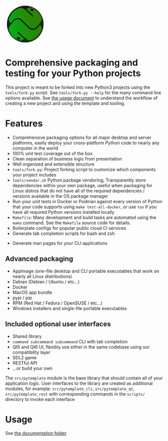 ![](/files/icons/pytemplate.png)
# Comprehensive packaging and testing for your Python projects

This project is meant to be forked into new Python3 projects using the
`tools/fork.py` script.  See `tools/fork.py --help` for the many command line
options available.  See [the usage document](/doc/usage.md) to understand the
workflow of creating a new project and using the template and tooling.

# Features
- Comprehensive packaging options for all major desktop and server platforms,
  easily deploy your cross-platform Python code to nearly any computer in the
  world
- 100% unit test coverage out of the box
- Clean separation of business logic from presentation
- Well organized and extensible structure
- `tools/fork.py`: Project forking script to customize which components
  your project includes
- `tools/vendor.sh` Python package vendoring; Transparently store
  dependencies within your own package, useful when packaging for Linux
  distros that do not have all of the required dependencies / versions
  available in the OS package manager
- Run your unit tests in Docker or Podman against every version of Python that
  your code supports using `make test-all-docker`, or use `tox` if you have
  all required Python versions installed locally
- `Makefile`: Many development and build tasks are automated using the `make`
  command.  See the `Makefile` source code for details.
- Boilerplate configs for popular public cloud CI services
- Generate tab completion scripts for bash and zsh
+ Generate man pages for your CLI applications

## Advanced packaging
- AppImage (one-file desktop and CLI portable executables that work on nearly
  all Linux distributions)
- Debian (Debian / Ubuntu / etc...)
- Docker
- MacOS app bundle
- pypi / pip
- RPM (Red Hat / Fedora / OpenSUSE / etc...)
- Windows installers and single-file portable executables

## Included optional user interfaces
- Shared library
- `command subcommand subcommand` CLI with tab completion
- Qt5 and Qt6 UI, flexibly use either in the same codebase using our
  compatibility layer
- SDL2 game
- RESTful API
- ...or build your own

The `src/pytemplate` module is the base library that should contain all of your
application logic.  User interfaces to the library are created as additional
modules, for example: `src/pytemplate_cli`, `src/pytemplate_qt`,
`src/pytemplate_rest` with corresponding commands in the `scripts/` directory
to invoke each interface

# Usage
See [the documentation folder](doc/)

